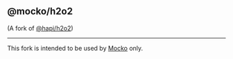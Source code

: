 ## @mocko/h2o2
(A fork of [@hapi/h2o2](https://hapi.dev/family/h2o2))

---

This fork is intended to be used by [Mocko](https://mocko.dev/) only.
